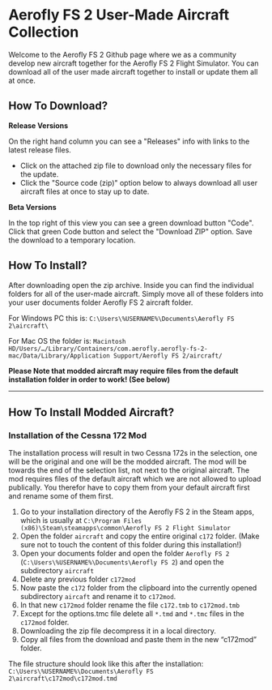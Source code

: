 # Aerofly FS 2 User-Made Aircraft Collection

Welcome to the Aerofly FS 2 Github page where we as a community develop new aircraft together for the Aerofly FS 2 Flight Simulator. You can download all of the user made aircraft together to install or update them all at once.

## How To Download?

**Release Versions**

On the right hand column you can see a "Releases" info with links to the latest release files.
- Click on the attached zip file to download only the necessary files for the update.
- Click the "Source code (zip)" option below to always download all user aircraft files at once to stay up to date.

**Beta Versions**

In the top right of this view you can see a green download button "Code".
Click that green Code button and select the "Download ZIP" option.
Save the download to a temporary location.

## How To Install?
After downloading open the zip archive.
Inside you can find the individual folders for all of the user-made aircraft.
Simply move all of these folders into your user documents folder Aerofly FS 2 aircraft folder.

For Windows PC this is:
`C:\Users\%USERNAME%\Documents\Aerofly FS 2\aircraft\`

For Mac OS the folder is:
`Macintosh HD/Users/…/Library/Containers/com.aerofly.aerofly-fs-2-mac/Data/Library/Application Support/Aerofly FS 2/aircraft/`


**Please Note that modded aircraft may require files from the default installation folder in order to work! (See below)**


----


## How To Install Modded Aircraft?

### Installation of the Cessna 172 Mod

The installation process will result in two Cessna 172s in the selection, one will be the original and one will be the modded aircraft. The mod will be towards the end of the selection list, not next to the original aircraft.
The mod requires files of the default aircraft which we are not allowed to upload publically. You therefor have to copy them from your default aircraft first and rename some of them first.

1) Go to your installation directory of the Aerofly FS 2 in the Steam apps, which is usually at
`C:\Program Files (x86)\Steam\steamapps\common\Aerofly FS 2 Flight Simulator`
2) Open the folder `aircraft` and copy the entire original `c172` folder. (Make sure not to touch the content of this folder during this installation!)
3) Open your documents folder and open the folder `Aerofly FS 2` (`C:\Users\%USERNAME%\Documents\Aerofly FS 2`) and open the subdirectory `aircraft`
4) Delete any previous folder `c172mod`
5) Now paste the `c172` folder from the clipboard into the currently opened subdirectory `aircaft` and rename it to `c172mod`.
6) In that new `c172mod` folder rename the file `c172.tmb` to `c172mod.tmb`
7) Except for the options.tmc file delete all `*.tmd` and `*.tmc` files in the `c172mod` folder.
8) Downloading the zip file decompress it in a local directory.
9) Copy all files from the download and paste them in the new “c172mod” folder.

The file structure should look like this after the installation:
`C:\Users\%USERNAME%\Documents\Aerofly FS 2\aircraft\c172mod\c172mod.tmd`
